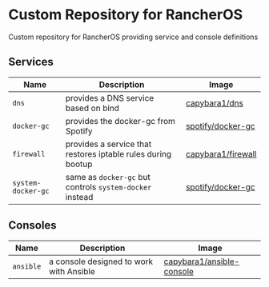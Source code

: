 # Custom Repository for RancherOS

Custom repository for RancherOS providing service and console definitions

## Services

|Name              |Description                                                 |Image                                                            |
|------------------|------------------------------------------------------------|-----------------------------------------------------------------|
|`dns`             |provides a DNS service based on bind                        |[capybara1/dns](https://hub.docker.com/r/capybara1/dns)          |
|`docker-gc`       |provides the docker-gc from Spotify                         |[spotify/docker-gc](https://hub.docker.com/r/spotify/docker-gc)  |
|`firewall`        |provides a service that restores iptable rules during bootup|[capybara1/firewall](https://hub.docker.com/r/capybara1/firewall)|
|`system-docker-gc`|same as `docker-gc` but controls `system-docker` instead    |[spotify/docker-gc](https://hub.docker.com/r/spotify/docker-gc)  |

## Consoles

|Name     |Description                            |Image                                                                          |
|---------|---------------------------------------|-------------------------------------------------------------------------------|
|`ansible`|a console designed to work with Ansible|[capybara1/ansible-console](https://hub.docker.com/r/capybara1/ansible-console)|

